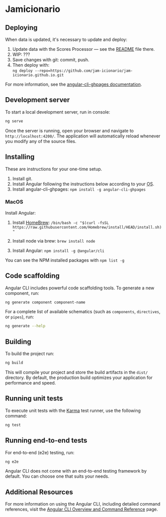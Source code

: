 
# Jamicionario

## Deploying

When data is updated, it's necessary to update and deploy:

1. Update data with the Scores Processor — see the [README](ScoresProcessor/README.md) file there.
2. WIP: ???
3. Save changes with git: commit, push.
4. Then deploy with:  
`ng deploy --repo=https://github.com/jam-icionario/jam-icionario.github.io.git`

For more information, see the [angular-cli-ghpages documentation](https://www.npmjs.com/package/angular-cli-ghpages).

## Development server

To start a local development server, run in console:

```bash
ng serve
```

Once the server is running, open your browser and navigate to `http://localhost:4200/`. The application will automatically reload whenever you modify any of the source files.

## Installing

These are instructions for your one-time setup.

1. Install git.
2. Install Angular following the instructions below according to your <abbr title="Operating System">OS</abbr>.
3. Install angular-cli-ghpages: `npm install -g angular-cli-ghpages`

### MacOS

Install Angular:

1. Install [HomeBrew](https://brew.sh/):
    `/bin/bash -c "$(curl -fsSL https://raw.githubusercontent.com/Homebrew/install/HEAD/install.sh)"`

2. Install node via brew:
    `brew install node`

3. Install Angular:
    `npm install -g @angular/cli`

You can see the NPM installed packages with `npm list -g`

## Code scaffolding

Angular CLI includes powerful code scaffolding tools. To generate a new component, run:

```bash
ng generate component component-name
```

For a complete list of available schematics (such as `components`, `directives`, or `pipes`), run:

```bash
ng generate --help
```

## Building

To build the project run:

```bash
ng build
```

This will compile your project and store the build artifacts in the `dist/` directory. By default, the production build optimizes your application for performance and speed.

## Running unit tests

To execute unit tests with the [Karma](https://karma-runner.github.io) test runner, use the following command:

```bash
ng test
```

## Running end-to-end tests

For end-to-end (e2e) testing, run:

```bash
ng e2e
```

Angular CLI does not come with an end-to-end testing framework by default. You can choose one that suits your needs.

## Additional Resources

For more information on using the Angular CLI, including detailed command references, visit the [Angular CLI Overview and Command Reference](https://angular.dev/tools/cli) page.
